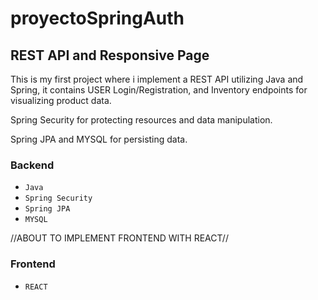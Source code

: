 # proyectoSpringAuth #

## REST API and Responsive Page  ##

This is my first project where i implement a REST API utilizing Java and Spring, it contains USER Login/Registration, and Inventory endpoints for visualizing product data.

Spring Security for protecting resources and data manipulation.

Spring JPA and MYSQL for persisting data.

### Backend ###
- `Java`
- `Spring Security`
- `Spring JPA`
- `MYSQL`


//ABOUT TO IMPLEMENT FRONTEND WITH REACT//

### Frontend ###

- `REACT`

